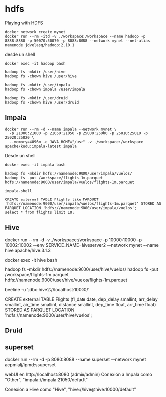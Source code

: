 # hdfs
Playing with HDFS

```
docker network create mynet
docker run --rm -itd -v ./workspace:/workspace --name hadoop -p 8888:8888 -p 50070:50070 -p 8088:8088 --network mynet --net-alias namenode jdvelasq/hadoop:2.10.1
```

desde un shell

```
docker exec -it hadoop bash

hadoop fs -mkdir /user/hive
hadoop fs -chown hive /user/hive

hadoop fs -mkdir /user/impala
hadoop fs -chown impala /user/impala

hadoop fs -mkdir /user/druid
hadoop fs -chown hive /user/druid
```

## Impala
```
docker run --rm -d --name impala --network mynet \
  -p 21000:21000 -p 21050:21050 -p 25000:25000 -p 25010:25010 -p 25020:25020 \
  --memory=4096m -e JAVA_HOME="/usr" -v ./workspace:/workspace apache/kudu:impala-latest impala
```

Desde un shell

```
docker exec -it impala bash

hadoop fs -mkdir hdfs://namenode:9000/user/impala/vuelos/
hadoop fs -put /workspace/flights-1m.parquet hdfs://namenode:9000/user/impala/vuelos/flights-1m.parquet

impala-shell

CREATE external TABLE Flights like PARQUET 'hdfs://namenode:9000/user/impala/vuelos/flights-1m.parquet' STORED AS PARQUET LOCATION 'hdfs://namenode:9000/user/impala/vuelos';
select * from flights limit 10;
```

## Hive

docker run --rm -d -v ./workspace:/workspace -p 10000:10000 -p 10002:10002 --env SERVICE_NAME=hiveserver2 --network mynet --name hive apache/hive:3.1.3

docker exec -it hive bash 

hadoop fs -mkdir hdfs://namenode:9000/user/hive/vuelos/
hadoop fs -put /workspace/flights-1m.parquet hdfs://namenode:9000/user/hive/vuelos/flights-1m.parquet

beeline -u 'jdbc:hive2://localhost:10000/'

CREATE external TABLE Flights (fl_date date, dep_delay  smallint, arr_delay  smallint, air_time   smallint, distance  smallint, dep_time   float,  arr_time float) STORED AS PARQUET LOCATION 'hdfs://namenode:9000/user/hive/vuelos';


## Druid


## superset
docker run --rm -d -p 8080:8088 --name superset --network mynet acpmialj/ipmd:ssuperset

webUI en http://localhost:8080 (admin/admin)
Conexión a Impala como "Other", "impala://impala:21050/default"

Conexión a Hive como "Hive", "hive://hive@hive:10000/default"